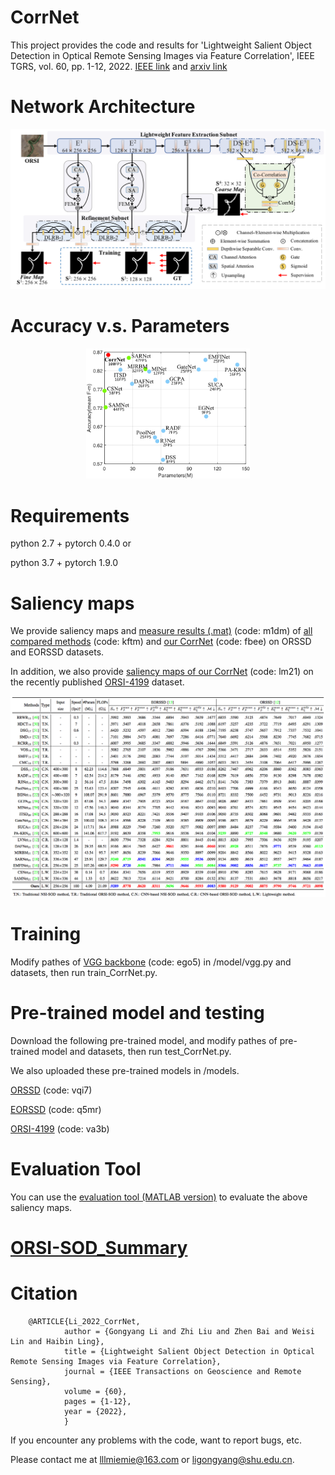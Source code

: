 # CorrNet
This project provides the code and results for 'Lightweight Salient Object Detection in Optical Remote Sensing Images via Feature Correlation', IEEE TGRS, vol. 60, pp. 1-12, 2022. [IEEE link](https://ieeexplore.ieee.org/document/9690514) and [arxiv link](https://arxiv.org/abs/2201.08049)

# Network Architecture
   <div align=center>
   <img src="https://github.com/MathLee/CorrNet/blob/main/image/CorrNet.png">
   </div>
   
# Accuracy v.s. Parameters
   <div align=center>
   <img src=https://github.com/MathLee/CorrNet/blob/main/image/accuracyVSparams.png width=52% />
   </div> 
   
   
# Requirements
   python 2.7 + pytorch 0.4.0 or
   
   python 3.7 + pytorch 1.9.0


# Saliency maps
   We provide saliency maps and [measure results (.mat)](https://pan.baidu.com/s/19dG5CghVZ31NSw49bd63Dw) (code: m1dm) of [all compared methods](https://pan.baidu.com/s/1JoLznx_AvAHvCA7BU9hqfQ) (code: kftm) and [our CorrNet](https://pan.baidu.com/s/1rLaFSywXmZ7LuI_1o1poBg) (code: fbee) on ORSSD and EORSSD datasets.
   
   In addition, we also provide [saliency maps of our CorrNet](https://pan.baidu.com/s/1ScH4u1EX-98J7dGC0nQLoA) (code: lm21) on the recently published [ORSI-4199](https://github.com/wchao1213/ORSI-SOD) dataset.
   
   ![Image](https://github.com/MathLee/CorrNet/blob/main/image/table.png)
   
# Training

Modify pathes of [VGG backbone](https://pan.baidu.com/s/1YQxKZ-y2C4EsqrgKNI7qrw) (code: ego5) in /model/vgg.py and datasets, then run train_CorrNet.py.


# Pre-trained model and testing
Download the following pre-trained model, and modify pathes of pre-trained model and datasets, then run test_CorrNet.py.

We also uploaded these pre-trained models in /models.

[ORSSD](https://pan.baidu.com/s/1rmBvxXjDh8KRL98CoFUl0g) (code: vqi7)

[EORSSD](https://pan.baidu.com/s/1FVF9x8f-PvVVgeDSAvJcbA) (code: q5mr)

[ORSI-4199](https://pan.baidu.com/s/1VcG-OX1Hi8T1_XOnZwgKBA) (code: va3b)

   
# Evaluation Tool
   You can use the [evaluation tool (MATLAB version)](http://dpfan.net/d3netbenchmark/) to evaluate the above saliency maps.


# [ORSI-SOD_Summary](https://github.com/MathLee/ORSI-SOD_Summary)
   
# Citation
        @ARTICLE{Li_2022_CorrNet,
                author = {Gongyang Li and Zhi Liu and Zhen Bai and Weisi Lin and Haibin Ling},
                title = {Lightweight Salient Object Detection in Optical Remote Sensing Images via Feature Correlation},
                journal = {IEEE Transactions on Geoscience and Remote Sensing},
                volume = {60},
                pages = {1-12},
                year = {2022},
                }
                
                
If you encounter any problems with the code, want to report bugs, etc.

Please contact me at lllmiemie@163.com or ligongyang@shu.edu.cn.

